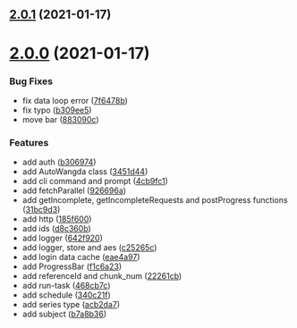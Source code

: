 ## [2.0.1](https://github.com/qige2016/auto-wangda/compare/v2.0.0...v2.0.1) (2021-01-17)



# [2.0.0](https://github.com/qige2016/auto-wangda/compare/1.5.0...2.0.0) (2021-01-17)


### Bug Fixes

* fix data loop error ([7f6478b](https://github.com/qige2016/auto-wangda/commit/7f6478be06f2c9df3c2e8f18be84c9e32ff38a14))
* fix typo ([b309ee5](https://github.com/qige2016/auto-wangda/commit/b309ee545114f81de47f6732699317b74d333bf7))
* move bar ([883090c](https://github.com/qige2016/auto-wangda/commit/883090ce6352cbca57f438241554d6f3baccdcdd))


### Features

* add auth ([b306974](https://github.com/qige2016/auto-wangda/commit/b3069747de5f60552cc3ab3ae0f34eb2954b6a50))
* add AutoWangda class ([3451d44](https://github.com/qige2016/auto-wangda/commit/3451d44edacd14252a463c0664af7e0fc0537963))
* add cli command and prompt ([4cb9fc1](https://github.com/qige2016/auto-wangda/commit/4cb9fc15548118526bb7cb72e1d0f09b4d91842d))
* add fetchParallel ([926696a](https://github.com/qige2016/auto-wangda/commit/926696a22dfb373604df42c3d872a55d171e8665))
* add getIncomplete, getIncompleteRequests and postProgress functions ([31bc9d3](https://github.com/qige2016/auto-wangda/commit/31bc9d37df37e87d0b50187a87d62e50c11b2c36))
* add http ([185f600](https://github.com/qige2016/auto-wangda/commit/185f60081a618d15ff4d07b77cf5ce1b11ec9405))
* add ids ([d8c360b](https://github.com/qige2016/auto-wangda/commit/d8c360bd19785f248ab4d71962368ecda8540aae))
* add logger ([642f920](https://github.com/qige2016/auto-wangda/commit/642f9206a80ba3e861a788f91525bcc8920ebdb9))
* add logger, store and aes ([c25265c](https://github.com/qige2016/auto-wangda/commit/c25265c7a5c4d0ccb549a60a3dad585e4ae45252))
* add login data cache ([eae4a97](https://github.com/qige2016/auto-wangda/commit/eae4a97a5358d74602f42754820924378b55110b))
* add ProgressBar ([f1c6a23](https://github.com/qige2016/auto-wangda/commit/f1c6a2342bb529cb3e9e058abfac04878bd640b4))
* add referenceId and chunk_num ([22261cb](https://github.com/qige2016/auto-wangda/commit/22261cb1d9452d154ac457a977f072546d6e5cc4))
* add run-task ([468cb7c](https://github.com/qige2016/auto-wangda/commit/468cb7ce0e413476e9ffa9ae403f865dda9eac63))
* add schedule ([340c21f](https://github.com/qige2016/auto-wangda/commit/340c21f2f02460d6c8c2efc712ada9ceeb64df27))
* add series type ([acb2da7](https://github.com/qige2016/auto-wangda/commit/acb2da79a309c98cc5c212185547f37d50a07645))
* add subject ([b7a8b36](https://github.com/qige2016/auto-wangda/commit/b7a8b3653d91ae762fa4304b055904d9ce46dc2b))



